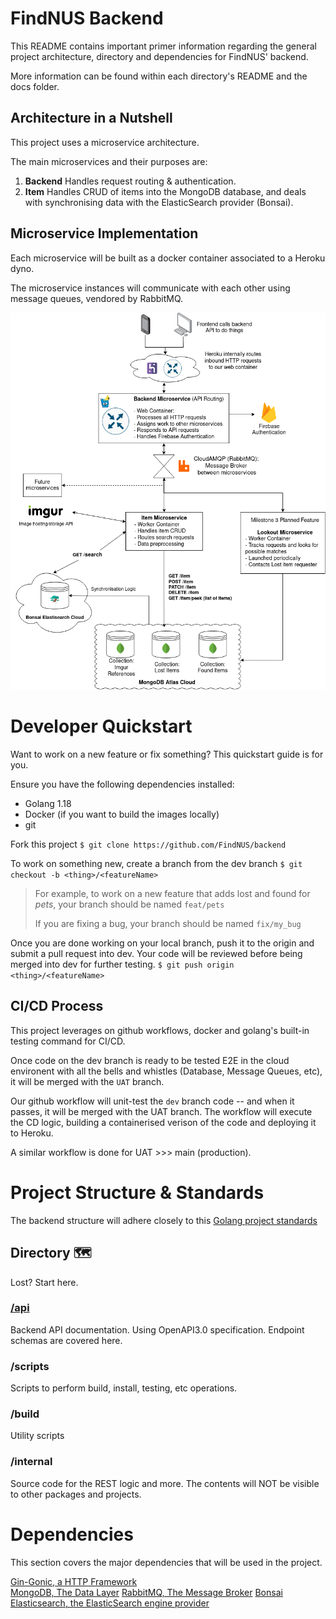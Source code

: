 # FindNUS Backend

This README contains important primer information regarding the general project architecture, directory and dependencies for FindNUS' backend.

More information can be found within each directory's README and the docs folder.

## Architecture in a Nutshell  

This project uses a microservice architecture.  

The main microservices and their purposes are:
1. **Backend**
    Handles request routing & authentication.
2. **Item**
    Handles CRUD of items into the MongoDB database, and deals with synchronising data with the ElasticSearch provider (Bonsai).

## Microservice Implementation

Each microservice will be built as a docker container associated to a Heroku dyno.

The microservice instances will communicate with each other using message queues, vendored by RabbitMQ.

![High Level backend overview](./docs/backend_250622.png "image Title")

# Developer Quickstart
Want to work on a new feature or fix something? This quickstart guide is for you.  

Ensure you have the following dependencies installed:
- Golang 1.18
- Docker (if you want to build the images locally)
- git


Fork this project
`$ git clone https://github.com/FindNUS/backend` 

To work on something new, create a branch from the dev branch
`$ git checkout -b <thing>/<featureName>`
> For example, to work on a new feature that adds lost and found for *pets*, your branch should be named `feat/pets`
> 
> If you are fixing a bug, your branch should be named `fix/my_bug`

Once you are done working on your local branch, push it to the origin and submit a pull request into dev. Your code will be reviewed before being merged into dev for further testing.
`$ git push origin <thing>/<featureName>`

## CI/CD Process
This project leverages on github workflows, docker and golang's built-in testing command for CI/CD.

Once code on the dev branch is ready to be tested E2E in the cloud environent with all the bells and whistles (Database, Message Queues, etc), it will be merged with the `UAT` branch.

Our github workflow will unit-test the `dev` branch code -- and when it passes, it will be merged with the UAT branch. The workflow will execute the CD logic, building a containerised verison of the code and deploying it to Heroku.

A similar workflow is done for UAT >>> main (production).


# Project Structure & Standards
The backend structure will adhere closely to this [Golang project standards](https://github.com/golang-standards/project-layout)

## Directory :world_map: 

Lost? Start here.

### [/api](./api/README.md)  

Backend API documentation. Using OpenAPI3.0 specification. Endpoint schemas are covered here.

### /scripts

Scripts to perform build, install, testing, etc operations.

### /build

Utility scripts

### /internal

Source code for the REST logic and more. The contents will NOT be visible to other packages and projects.

# Dependencies
This section covers the major dependencies that will be used in the project.

[Gin-Gonic, a HTTP Framework](https://github.com/gin-gonic/gin)  
[MongoDB, The Data Layer](https://www.mongodb.com/)
[RabbitMQ, The Message Broker](https://github.com/streadway/amqp)
[Bonsai Elasticsearch, the ElasticSearch engine provider](https://bonsai.io/)

